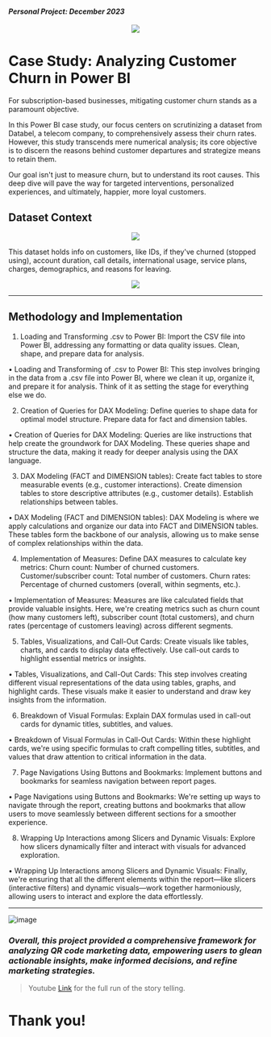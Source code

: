 #### *Personal Project: December 2023*

<p align="center">
<img src="https://github.com/jvenncpe/2023.12_Case_Study_Analyzing_Customer_Churn_in_Power_BI/blob/main/Case%20Study%20Analyzing%20Customer%20Churn%20in%20Power%20BI.gif"/>
</p>

# Case Study: Analyzing Customer Churn in Power BI

For subscription-based businesses, mitigating customer churn stands as a paramount objective.

In this Power BI case study, our focus centers on scrutinizing a dataset from Databel, a telecom company, to comprehensively assess their churn rates. However, this study transcends mere numerical analysis; its core objective is to discern the reasons behind customer departures and strategize means to retain them.

Our goal isn't just to measure churn, but to understand its root causes. This deep dive will pave the way for targeted interventions, personalized experiences, and ultimately, happier, more loyal customers.


## Dataset Context

<p align="center">
<img src="https://github.com/jvenncpe/2023.12_Case_Study_Analyzing_Customer_Churn_in_Power_BI/assets/35190918/679c2c0b-986a-46bc-b27e-ae270b221645")/>
</p>

This dataset holds info on customers, like IDs, if they've churned (stopped using), account duration, call details, international usage, service plans, charges, demographics, and reasons for leaving. 

<p align="center">
<img src="https://github.com/jvenncpe/2023.12_Case_Study_Analyzing_Customer_Churn_in_Power_BI/assets/35190918/3092de67-ca76-47e2-82c0-765b9dab89a1")/>
</p>

---
## Methodology and Implementation

1. Loading and Transforming .csv to Power BI:
Import the CSV file into Power BI, addressing any formatting or data quality issues.
Clean, shape, and prepare data for analysis.

• Loading and Transforming of .csv to Power BI: This step involves bringing in the data from a .csv file into Power BI, where we clean it up, organize it, and prepare it for analysis. Think of it as setting the stage for everything else we do.


2. Creation of Queries for DAX Modeling:
Define queries to shape data for optimal model structure.
Prepare data for fact and dimension tables.

• Creation of Queries for DAX Modeling: Queries are like instructions that help create the groundwork for DAX Modeling. These queries shape and structure the data, making it ready for deeper analysis using the DAX language.

3. DAX Modeling (FACT and DIMENSION tables):
Create fact tables to store measurable events (e.g., customer interactions).
Create dimension tables to store descriptive attributes (e.g., customer details).
Establish relationships between tables.

• DAX Modeling (FACT and DIMENSION tables): DAX Modeling is where we apply calculations and organize our data into FACT and DIMENSION tables. These tables form the backbone of our analysis, allowing us to make sense of complex relationships within the data.

4. Implementation of Measures:
Define DAX measures to calculate key metrics:
Churn count: Number of churned customers.
Customer/subscriber count: Total number of customers.
Churn rates: Percentage of churned customers (overall, within segments, etc.).

• Implementation of Measures: Measures are like calculated fields that provide valuable insights. Here, we're creating metrics such as churn count (how many customers left), subscriber count (total customers), and churn rates (percentage of customers leaving) across different segments.

5. Tables, Visualizations, and Call-Out Cards:
Create visuals like tables, charts, and cards to display data effectively.
Use call-out cards to highlight essential metrics or insights.

• Tables, Visualizations, and Call-Out Cards: This step involves creating different visual representations of the data using tables, graphs, and highlight cards. These visuals make it easier to understand and draw key insights from the information.

6. Breakdown of Visual Formulas:
Explain DAX formulas used in call-out cards for dynamic titles, subtitles, and values.

• Breakdown of Visual Formulas in Call-Out Cards: Within these highlight cards, we're using specific formulas to craft compelling titles, subtitles, and values that draw attention to critical information in the data.

7. Page Navigations Using Buttons and Bookmarks:
Implement buttons and bookmarks for seamless navigation between report pages.

• Page Navigations using Buttons and Bookmarks: We're setting up ways to navigate through the report, creating buttons and bookmarks that allow users to move seamlessly between different sections for a smoother experience.

8. Wrapping Up Interactions among Slicers and Dynamic Visuals:
Explore how slicers dynamically filter and interact with visuals for advanced exploration.

• Wrapping Up Interactions among Slicers and Dynamic Visuals: Finally, we're ensuring that all the different elements within the report—like slicers (interactive filters) and dynamic visuals—work together harmoniously, allowing users to interact and explore the data effortlessly.


---
![image](https://github.com/jvenncpe/Sales-Performance-Review/assets/35190918/1a3cc5c5-af01-4261-a652-4e1fc1b92375)

### *Overall, this project provided a comprehensive framework for analyzing QR code marketing data, empowering users to glean actionable insights, make informed decisions, and refine marketing strategies.*

> Youtube [Link](https://youtu.be/G5EHkQ5p3M8) for the full run of the story telling.



# Thank you!
